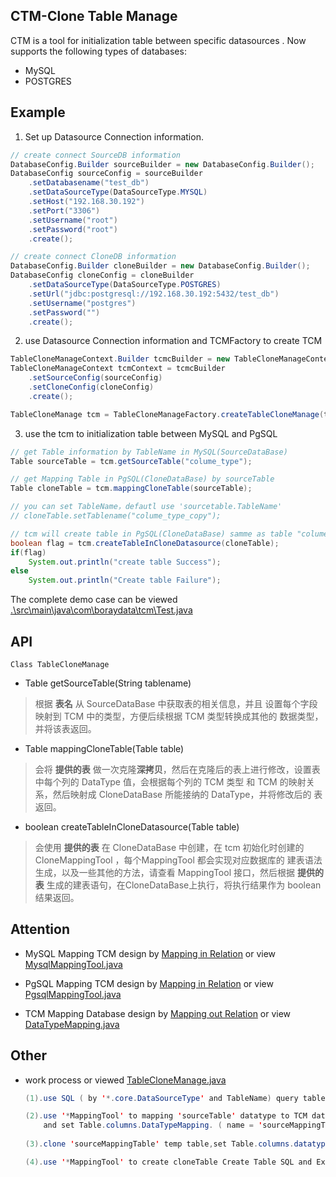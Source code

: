 ## CTM-Clone Table Manage

CTM is a tool for initialization table between specific datasources . Now supports the following types of databases:

-   MySQL
-   POSTGRES



## Example

1.  Set up Datasource Connection information.

```java
// create connect SourceDB information        
DatabaseConfig.Builder sourceBuilder = new DatabaseConfig.Builder();
DatabaseConfig sourceConfig = sourceBuilder
    .setDatabasename("test_db")
    .setDataSourceType(DataSourceType.MYSQL)
    .setHost("192.168.30.192")
    .setPort("3306")
    .setUsername("root")
    .setPassword("root")
    .create();

// create connect CloneDB information  
DatabaseConfig.Builder cloneBuilder = new DatabaseConfig.Builder();
DatabaseConfig cloneConfig = cloneBuilder
    .setDataSourceType(DataSourceType.POSTGRES)
    .setUrl("jdbc:postgresql://192.168.30.192:5432/test_db")
    .setUsername("postgres")
    .setPassword("")
    .create();
```

2.  use Datasource Connection information and TCMFactory to create TCM

```java
TableCloneManageContext.Builder tcmcBuilder = new TableCloneManageContext.Builder();
TableCloneManageContext tcmContext = tcmcBuilder
    .setSourceConfig(sourceConfig)
    .setCloneConfig(cloneConfig)
    .create();

TableCloneManage tcm = TableCloneManageFactory.createTableCloneManage(tcmContext);
```

3.  use the tcm to initialization table between MySQL and PgSQL

```java
// get Table information by TableName in MySQL(SourceDataBase)
Table sourceTable = tcm.getSourceTable("colume_type");

// get Mapping Table in PgSQL(CloneDataBase) by sourceTable
Table cloneTable = tcm.mappingCloneTable(sourceTable);

// you can set TableName，defautl use 'sourcetable.TableName'
// cloneTable.setTablename("colume_type_copy");

// tcm will create table in PgSQL(CloneDataBase) samme as table "colume_type"
boolean flag = tcm.createTableInCloneDatasource(cloneTable);
if(flag)
	System.out.println("create table Success");
else
	System.out.println("Create table Failure");
```



The complete demo case can be viewed [.\src\main\java\com\boraydata\tcm\Test.java](.\src\main\java\com\boraydata\tcm\Test.java)



## API

`Class TableCloneManage`



-   Table getSourceTable(String tablename)

>   根据 **表名** 从 SourceDataBase 中获取表的相关信息，并且 设置每个字段映射到 TCM 中的类型，方便后续根据 TCM 类型转换成其他的 数据类型，并将该表返回。



-   Table mappingCloneTable(Table table)

>   会将 **提供的表** 做一次克隆**深拷贝**，然后在克隆后的表上进行修改，设置表中每个列的 DataType 值，会根据每个列的 TCM 类型 和 TCM 的映射关系，然后映射成 CloneDataBase 所能接纳的 DataType，并将修改后的 表返回。



-   boolean createTableInCloneDatasource(Table table)

>   会使用 **提供的表** 在 CloneDataBase 中创建，在 tcm 初始化时创建的 CloneMappingTool ，每个MappingTool 都会实现对应数据库的 建表语法生成，以及一些其他的方法，请查看 MappingTool 接口，然后根据 **提供的表** 生成的建表语句，在CloneDataBase上执行，将执行结果作为 boolean 结果返回。



## Attention

-   MySQL Mapping TCM design by [Mapping in Relation](https://debezium.io/documentation/reference/1.0/connectors/mysql.html#how-the-mysql-connector-maps-data-types_cdc) or view [MysqlMappingTool.java](.\src\main\java\com\boraydata\tcm\mapping\MysqlMappingTool.java)
-   PgSQL Mapping TCM design by [Mapping in Relation](https://debezium.io/documentation/reference/1.0/connectors/postgresql.html#data-types) or view [PgsqlMappingTool.java](.\src\main\java\com\boraydata\tcm\mapping\PgsqlMappingTool.java)



-   TCM Mapping Database design by  [Mapping out Relation](https://docs.confluent.io/3.1.1/connect/connect-jdbc/docs/sink_connector.html#auto-creation-and-auto-evoluton) or view [DataTypeMapping.java](.\src\main\java\com\boraydata\tcm\core\DataTypeMapping.java)



## Other

-   work process or viewed [TableCloneManage.java](\src\main\java\com\boraydata\tcm\core\TableCloneManage.java)

    ```java
    (1).use SQL ( by '*.core.DataSourceType' and TableName) query table info and save as Table ( name = 'sourceTable' ).
    
    (2).use '*MappingTool' to mapping 'sourceTable' datatype to TCM datatype,
        and set Table.columns.DataTypeMapping. ( name = 'sourceMappingTable' )
        
    (3).clone 'sourceMappingTable' temp table,set Table.columns.datatype use  '*.core.DataTypeMapping' ( name = cloneTable)
    
    (4).use '*MappingTool' to create cloneTable Create Table SQL and Execute SQL.
    ```

